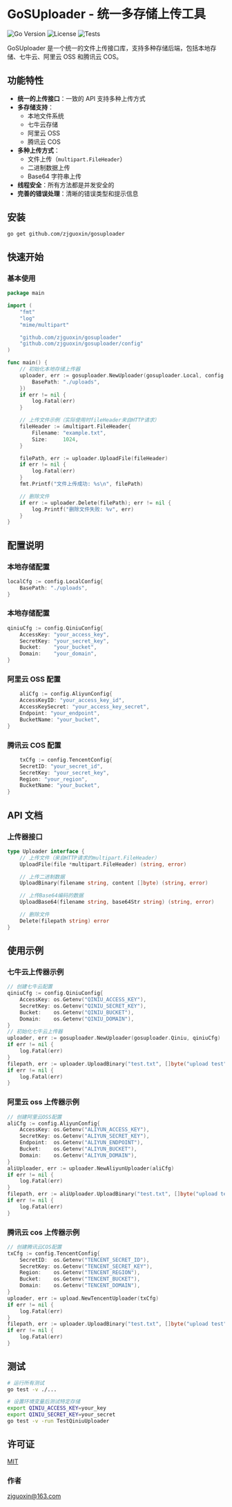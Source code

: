 # GoSUploader - 统一多存储上传工具

![Go Version](https://img.shields.io/github/go-mod/go-version/zjguoxin/gosuploader)
![License](https://img.shields.io/github/license/zjguoxin/gosuploader)
![Tests](https://img.shields.io/github/actions/workflow/status/zjguoxin/gosuploader/go.yml)

GoSUploader 是一个统一的文件上传接口库，支持多种存储后端，包括本地存储、七牛云、阿里云 OSS 和腾讯云 COS。

## 功能特性

- **统一的上传接口**：一致的 API 支持多种上传方式
- **多存储支持**：
  - 本地文件系统
  - 七牛云存储
  - 阿里云 OSS
  - 腾讯云 COS
- **多种上传方式**：
  - 文件上传（`multipart.FileHeader`）
  - 二进制数据上传
  - Base64 字符串上传
- **线程安全**：所有方法都是并发安全的
- **完善的错误处理**：清晰的错误类型和提示信息

## 安装

```bash
go get github.com/zjguoxin/gosuploader
```

## 快速开始

### 基本使用

```go
package main

import (
	"fmt"
	"log"
	"mime/multipart"

	"github.com/zjguoxin/gosuploader"
	"github.com/zjguoxin/gosuploader/config"
)

func main() {
	// 初始化本地存储上传器
	uploader, err := gosuploader.NewUploader(gosuploader.Local, config.LocalConfig{
		BasePath: "./uploads",
	})
	if err != nil {
		log.Fatal(err)
	}

	// 上传文件示例（实际使用时fileHeader来自HTTP请求）
	fileHeader := &multipart.FileHeader{
		Filename: "example.txt",
		Size:     1024,
	}

	filePath, err := uploader.UploadFile(fileHeader)
	if err != nil {
		log.Fatal(err)
	}
	fmt.Printf("文件上传成功: %s\n", filePath)

	// 删除文件
	if err := uploader.Delete(filePath); err != nil {
		log.Printf("删除文件失败: %v", err)
	}
}

```

## 配置说明

### 本地存储配置

```go
localCfg := config.LocalConfig{
	BasePath: "./uploads",
}
```

### 本地存储配置

```go
qiniuCfg := config.QiniuConfig{
	AccessKey: "your_access_key",
	SecretKey: "your_secret_key",
	Bucket:    "your_bucket",
	Domain:    "your_domain",
}
```

### 阿里云 OSS 配置

```go
	aliCfg := config.AliyunConfig{
	AccessKeyID: "your_access_key_id",
	AccessKeySecret: "your_access_key_secret",
	Endpoint: "your_endpoint",
	BucketName: "your_bucket",
}
```

### 腾讯云 COS 配置

```go
	txCfg := config.TencentConfig{
	SecretID: "your_secret_id",
	SecretKey: "your_secret_key",
	Region: "your_region",
	BucketName: "your_bucket",
}
```

## API 文档

### 上传器接口

```go
type Uploader interface {
	// 上传文件（来自HTTP请求的multipart.FileHeader）
	UploadFile(file *multipart.FileHeader) (string, error)

	// 上传二进制数据
	UploadBinary(filename string, content []byte) (string, error)

	// 上传Base64编码的数据
	UploadBase64(filename string, base64Str string) (string, error)

	// 删除文件
	Delete(filepath string) error
}
```

## 使用示例

### 七牛云上传器示例

```go
// 创建七牛云配置
qiniuCfg := config.QiniuConfig{
	AccessKey: os.Getenv("QINIU_ACCESS_KEY"),
	SecretKey: os.Getenv("QINIU_SECRET_KEY"),
	Bucket:    os.Getenv("QINIU_BUCKET"),
	Domain:    os.Getenv("QINIU_DOMAIN"),
}
// 初始化七牛云上传器
uploader, err := gosuploader.NewUploader(gosuploader.Qiniu, qiniuCfg)
if err != nil {
	log.Fatal(err)
}
filepath, err := uploader.UploadBinary("test.txt", []byte("upload test"))
if err != nil {
	log.Fatal(err)
}
```

### 阿里云 oss 上传器示例

```go
// 创建阿里云OSS配置
aliCfg := config.AliyunConfig{
	AccessKey: os.Getenv("ALIYUN_ACCESS_KEY"),
	SecretKey: os.Getenv("ALIYUN_SECRET_KEY"),
	Endpoint:  os.Getenv("ALIYUN_ENDPOINT"),
	Bucket:    os.Getenv("ALIYUN_BUCKET"),
	Domain:    os.Getenv("ALIYUN_DOMAIN"),
}
aliUploader, err := uploader.NewAliyunUploader(aliCfg)
if err != nil {
	log.Fatal(err)
}
filepath, err := aliUploader.UploadBinary("test.txt", []byte("upload test"))
if err != nil {
	log.Fatal(err)
}
```

### 腾讯云 cos 上传器示例

```go
// 创建腾讯云COS配置
txCfg := config.TencentConfig{
	SecretID:  os.Getenv("TENCENT_SECRET_ID"),
	SecretKey: os.Getenv("TENCENT_SECRET_KEY"),
	Region:    os.Getenv("TENCENT_REGION"),
	Bucket:    os.Getenv("TENCENT_BUCKET"),
	Domain:    os.Getenv("TENCENT_DOMAIN"),
}
uploader, err := upload.NewTencentUploader(txCfg)
if err != nil {
	log.Fatal(err)
}
filepath, err := uploader.UploadBinary("test.txt", []byte("upload test"))
if err != nil {
	log.Fatal(err)
}
```

## 测试

```bash
# 运行所有测试
go test -v ./...

# 设置环境变量后测试特定存储
export QINIU_ACCESS_KEY=your_key
export QINIU_SECRET_KEY=your_secret
go test -v -run TestQiniuUploader
```

## 许可证

[MIT](https://github.com/zjguoxin/gosuploader/blob/main/LICENSE)

### 作者

[zjguoxin@163.com](https://github.com/zjguoxin)
